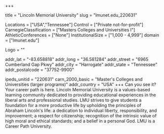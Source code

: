 
+++

title = "Lincoln Memorial University"
slug = "lmunet.edu_220631"

Locations = ["USA","Tennessee"]
Control = ["Private not-for-profit"]
CarnegieClassification = ["Masters Colleges and Universities I"]
AthleticConferences = ["None"]
InstitutionalSize = ["1,000 - 4,999"]
domain = ["lmunet.edu"]

Logo = ""

addr_lat = "-83.658818"
addr_long = "36.581284"
addr_street = "6965 Cumberland Gap Pkwy"
addr_city = "Harrogate"
addr_state = "Tennessee"
addr_postalcode = "37752-9900"

ipeds_unitid = "220631"
carn_2000_basic = "Master's Colleges and Universities (larger programs)"
addr_country = "USA"
+++
    Can you see it? Your career path is here. Lincoln Memorial University is a values-based learning community dedicated to providing educational experiences in the liberal arts and professional studies. LMU strives to give students a foundation for a more productive life by upholding the principles of Abraham Lincoln's life: a dedication to individual liberty, responsibility, and improvement; a respect for citizenship; recognition of the intrinsic value of high moral and ethical standards; and a belief in a personal God. LMU is a Career Path University.
